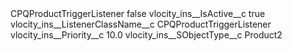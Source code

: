 <?xml version="1.0" encoding="UTF-8"?>
<CustomMetadata xmlns="http://soap.sforce.com/2006/04/metadata" xmlns:xsi="http://www.w3.org/2001/XMLSchema-instance" xmlns:xsd="http://www.w3.org/2001/XMLSchema">
    <label>CPQProductTriggerListener</label>
    <protected>false</protected>
    <values>
        <field>vlocity_ins__IsActive__c</field>
        <value xsi:type="xsd:boolean">true</value>
    </values>
    <values>
        <field>vlocity_ins__ListenerClassName__c</field>
        <value xsi:type="xsd:string">CPQProductTriggerListener</value>
    </values>
    <values>
        <field>vlocity_ins__Priority__c</field>
        <value xsi:type="xsd:double">10.0</value>
    </values>
    <values>
        <field>vlocity_ins__SObjectType__c</field>
        <value xsi:type="xsd:string">Product2</value>
    </values>
</CustomMetadata>
